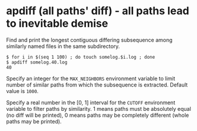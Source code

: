 apdiff (all paths' diff) - all paths lead to inevitable demise
==============================================================

Find and print the longest contiguous differing subsequence among similarly
named files in the same subdirectory.

```
$ for i in $(seq 1 100) ; do touch somelog.$i.log ; done
$ apdiff somelog.40.log
40
```

Specify an integer for the `MAX_NEIGHBORS` environment variable to limit number
of similar paths from which the subsequence is extracted. Default value is
`1000`.

Specify a real number in the [0, 1] interval for the `CUTOFF` environment
variable to filter paths by similarity. 1 means paths must be absolutely equal
(no diff will be printed), 0 means paths may be completely different (whole
paths may be printed).
